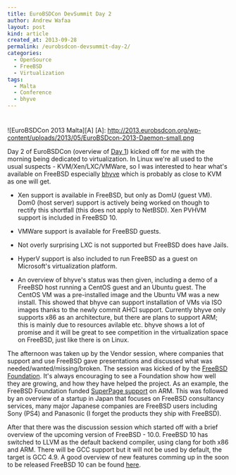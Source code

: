 ```yaml
---
title: EuroBSDCon DevSummit Day 2
author: Andrew Wafaa
layout: post
kind: article
created_at: 2013-09-28
permalink: /eurobsdcon-devsummit-day-2/
categories:
  - OpenSource
  - FreeBSD
  - Virtualization
tags:
  - Malta
  - Conference
  - bhyve
---
```

# 
![EuroBSDCon 2013 Malta][A]
 [A]: http://2013.eurobsdcon.org/wp-content/uploads/2013/05/EuroBSDcon-2013-Daemon-small.png

Day 2 of EuroBSDCon (overview of [Day 1][1]) kicked off for me with the morning being dedicated to virtualization. In Linux we're all used to the usual suspects - KVM/Xen/LXC/VMWare, so I was interested to hear what's available on FreeBSD especially [bhyve][2] which is probably as close to KVM as one will get.

 [1]: http://andrew.wafaa.eu/2013/09/27/eurobsdcon-devsummit-day-1.html "Overview of Day 1 of EuroBSDCon DevSummit"
 [2]: http://bhyve.org/ "The BSD Hypervisor"

 * Xen support is available in FreeBSD, but only as DomU (guest VM). Dom0 (host server) support is actively being worked on though to rectify this shortfall (this does not apply to NetBSD). Xen PVHVM support is included in FreeBSD 10. 

 * VMWare support is available for FreeBSD guests. 

 * Not overly surprising LXC is not supported but FreeBSD does have Jails. 

 * HyperV support is also included to run FreeBSD as a guest on Microsoft's virtualization platform.

 * An overview of bhyve's status was then given, including a demo of a FreeBSD host running a CentOS guest and an Ubuntu guest. The CentOS VM was a pre-installed image and the Ubuntu VM was a new install. This showed that bhyve can support installation of VMs via ISO images thanks to the newly commit AHCI support. Currently bhyve only supports x86 as an architecture, but there are plans to support ARM; this is mainly due to resources avilable etc. bhyve shows a lot of promise and it will be great to see competition in the virtualization space on FreeBSD, just like there is on Linux.

The afternoon was taken up by the Vendor session, where companies that support and use FreeBSD gave presentations and discussed what was needed/wanted/missing/broken. The session was kicked of by the [FreeBSD Foundation][3]. It's always encouraging to see a Foundation show how well they are growing, and how they have helped the project. As an example, the FreeBSD Foundation funded [SuperPage support][4] on ARM. This was followed by an overview of a startup in Japan that focuses on FreeBSD consultancy services, many major Japanese companies are FreeBSD users including Sony (PS4) and Panasonic (I forget the products they ship with FreeBSD). 

After that there was the discussion session which started off with a brief overview of the upcoming version of FreeBSD - 10.0. FreeBSD 10 has switched to LLVM as the default backend compiler, using clang for both x86 and ARM. There will be GCC support but it will not be used by default, the target is GCC 4.9. A good overview of new features comming up in the soon to be released FreeBSD 10 can be found [here][5].

 [3]: http://www.freebsdfoundation.org/ "The FreeBSD Foundation, supporting the FreeBSD Project"
 [4]: http://blogs.arm.com/software-enablement/1079-transparent-superpages-for-freebsd-on-arm/ "SuperPage support on FreeBSD by SemiHalf"
 [5]: http://www.freebsdnews.net/2013/09/20/freebsd-10s-new-technologies-and-features/ "New features in FreeBSD 10"

